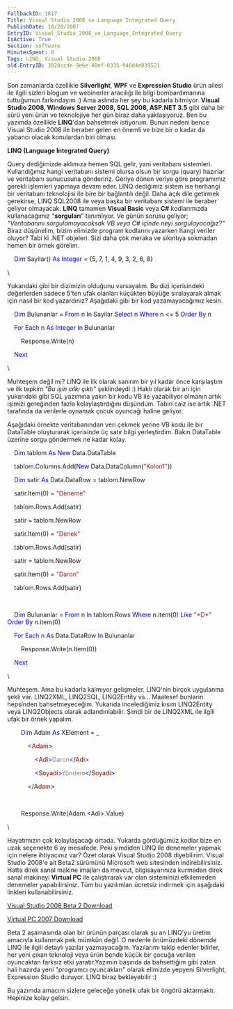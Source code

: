 ```yaml
---
FallbackID: 1817
Title: Visual Studio 2008 ve Language Integrated Query
PublishDate: 10/20/2007
EntryID: Visual_Studio_2008_ve_Language_Integrated_Query
IsActive: True
Section: software
MinutesSpent: 0
Tags: LINQ, Visual Studio 2008
old.EntryID: 3828ccde-9e6e-48ef-8335-948d4e839521
---
```

Son zamanlarda özellikle **Silverlight**, **WPF** ve **Expression
Studio** ürün ailesi ile ilgili sizleri blogum ve webinerler aracılığı
ile bilgi bombardımanına tuttuğumun farkındayım :) Ama aslında her şey
bu kadarla bitmiyor. **Visual Studio 2008, Windows Server 2008, SQL
2008, ASP.NET 3.5** gibi daha bir sürü yeni ürün ve teknolojiye her gün
biraz daha yaklaşıyoruz. Ben bu yazımda özellikle **LINQ**'dan bahsetmek
istiyorum. Bunun nedeni bence Visual Studio 2008 ile beraber gelen en
önemli ve bize bir o kadar da yabancı olacak konulardan biri olması.

**LINQ (Language Integrated Query)**

Query dediğimizde aklımıza hemen SQL gelir, yani veritabanı sistemleri.
Kullandığımız hangi veritabanı sistemi olursa olsun bir sorgu (quary)
hazırlar ve veritabanı sunucusuna göndeririz. Geriye dönen veriye göre
programımız gerekli işlemleri yapmaya devam eder. LINQ dediğimiz sistem
ise herhangi bir veritabanı teknolojisi ile bire bir bağlantılı değil.
Daha açık dile getirmek gerekirse, LINQ SQL2008 ile veya başka bir
veritabanı sistemi ile beraber geliyor olmayacak. **LINQ** tamamen
**Visual Basic** veya **C\#** kodlarımızda kullanacağımız
"**sorguları**" tanımlıyor. Ve günün sorusu geliyor; *"Veritabanını
sorgulamayacaksak VB veya C\# içinde neyi sorgulayacağız?"* Biraz
düşünelim, bizim elimizde program kodlarını yazarken hangi veriler
oluyor? Tabi ki .NET objeleri. Sizi daha çok meraka ve sıkıntıya
sokmadan hemen bir örnek görelim.

    <span style="color: blue;">Dim</span> Sayilar() <span
style="color: blue;">As</span> <span style="color: blue;">Integer</span>
= {5, 7, 1, 4, 9, 3, 2, 6, 8}

\

Yukarıdaki gibi bir dizimizin olduğunu varsayalım. Bu dizi içerisindeki
değerlerden sadece 5'ten ufak olanları küçükten büyüğe sıralayarak almak
için nasıl bir kod yazardınız? Aşağıdaki gibi bir kod yazamayacağımız
kesin.

    <span style="color: blue;">Dim</span> Bulunanlar = <span
style="color: blue;">From</span> n <span style="color: blue;">In</span>
Sayilar <span style="color: blue;">Select</span> n <span
style="color: blue;"> Where</span> n \<= 5 <span
style="color: blue;">Order By</span> n

    <span style="color: blue;">For</span> <span
style="color: blue;">Each</span> n <span style="color: blue;">As</span>
<span style="color: blue;">Integer</span> <span
style="color: blue;">In</span> Bulunanlar

        Response.Write(n)

    <span style="color: blue;">Next</span>

\

Muhteşem değil mi? LINQ ile ilk olarak sanırım bir yıl kadar önce
karşılaştım ve ilk tepkim *"Bu işin cılkı çıktı"* şeklindeydi :) Haklı
olarak bir an için yukarıdaki gibi SQL yazımına yakın bir kodu VB ile
yazabiliyor olmanın artık işimizi gereğinden fazla kolaylaştırdığını
düşündüm. Tabiri caiz ise artık .NET tarafında da verilerle oynamak
çocuk oyuncağı haline geliyor.

Aşağıdaki örnekte veritabanından veri çekmek yerine VB kodu ile bir
DataTable oluşturarak içerisinde üç satır bilgi yerleştirdim. Bakın
DataTable üzerine sorgu göndermek ne kadar kolay.

    <span style="color: blue;">Dim</span> tablom <span
style="color: blue;">As</span> <span style="color: blue;">New</span>
Data.DataTable

    tablom.Columns.Add(<span style="color: blue;">New</span>
Data.DataColumn(<span style="color: #a31515;">"Kolon1"</span>))

    <span style="color: blue;">Dim</span> satir <span
style="color: blue;">As</span> Data.DataRow = tablom.NewRow

    satir.Item(0) = <span style="color: #a31515;">"Deneme"</span>

    tablom.Rows.Add(satir)

    satir = tablom.NewRow

    satir.Item(0) = <span style="color: #a31515;">"Denek"</span>

    tablom.Rows.Add(satir)

    satir = tablom.NewRow

    satir.Item(0) = <span style="color: #a31515;">"Daron"</span>

    tablom.Rows.Add(satir)

 

    <span style="color: blue;">Dim</span> Bulunanlar = <span
style="color: blue;">From</span> n <span style="color: blue;">In</span>
tablom.Rows <span style="color: blue;">Where</span> n.item(0) <span
style="color: blue;">Like</span> <span
style="color: #a31515;">"\*D\*"</span> <span style="color: blue;">Order
By</span> n.item(0)

    <span style="color: blue;">For</span> <span
style="color: blue;">Each</span> n <span style="color: blue;">As</span>
Data.DataRow <span style="color: blue;">In</span> Bulunanlar

        Response.Write(n.Item(0))

    <span style="color: blue;">Next</span>

\

Muhteşem. Ama bu kadarla kalmıyor gelişmeler. LINQ'nin birçok uygulanma
şekli var. LINQ2XML, LINQ2SQL, LINQ2Entity vs... Maalesef bunların
hepsinden bahsetmeyeceğim. Yukarıda incelediğimiz kısım LINQ2Entity veya
LINQ2Objects olarak adlandırılabilir. Şimdi bir de LINQ2XML ile ilgili
ufak bir örnek yapalım.

        <span style="color: blue;">Dim</span> Adam <span
style="color: blue;">As</span> XElement = \_

            <span style="color: blue;">\<</span><span
style="color:maroon;">Adam</span><span style="color: blue;">\></span>

                <span style="color: blue;">\<</span><span
style="color:maroon;">Adi</span><span
style="color: blue;">\></span><span
style="color: gray;">Daron</span><span
style="color: blue;">\<</span>/<span
style="color:maroon;">Adi</span><span style="color: blue;">\></span>

                <span style="color: blue;">\<</span><span
style="color:maroon;">Soyadi</span><span
style="color: blue;">\></span><span
style="color: gray;">Yöndem</span><span
style="color: blue;">\<</span>/<span
style="color:maroon;">Soyadi</span><span style="color: blue;">\></span>

            <span style="color: blue;">\<</span>/<span
style="color:maroon;">Adam</span><span style="color: blue;">\></span>

 

        Response.Write(Adam.<span style="color: blue;">\<</span>Adi<span
style="color: blue;">\></span>.Value)

\

Hayatımızın çok kolaylaşacağı ortada. Yukarda gördüğümüz kodlar bize en
uzak seçenekte 6 ay mesafede. Peki şimdiden LINQ ile denemeler yapmak
için nelere ihtiyacınız var? Özet olarak Visual Studio 2008 diyebilirim.
Visual Studio 2008'e ait Beta2 sürümünü Microsoft web sitesinden
indirebilirsiniz. Hatta direk sanal makine imajları da mevcut,
bilgisayarınıza kurmadan direk sanal makineyi **Virtual PC** ile
çalıştırarak var olan sisteminizi etkilemeden denemeler yapabilirsiniz.
Tüm bu yazılımları ücretsiz indirmek için aşağıdaki linkleri
kullanabilirsiniz.

[Visual Studio 2008 Beta 2
Download](http://www.microsoft.com/downloads/details.aspx?FamilyId=B98A61BA-99B0-40B7-AB6E-5386A2B94217&displaylang=en)

[Virtual PC 2007
Download](http://www.microsoft.com/downloads/details.aspx?FamilyId=04D26402-3199-48A3-AFA2-2DC0B40A73B6&displaylang=en)

Beta 2 aşamasında olan bir ürünün parçası olarak şu an LINQ'yu üretim
amacıyla kullanmak pek mümkün değil. O nedenle önümüzdeki dönemde LINQ
ile ilgili detaylı yazılar yazmayacağım. Yazılarımı takip edenler
bilirler, her yeni çıkan teknoloji veya ürün bende küçük bir çocuğa
verilen oyuncaktan farksız etki yaratır.Yazımın başında da bahsettiğim
gibi zaten hali hazırda yeni "programcı oyuncakları" olarak elimizde
yepyeni Silverlight, Expression Studio duruyor. LINQ biraz bekleyebilir
:) 

Bu yazımda amacım sizlere geleceğe yönelik ufak bir öngörü aktarmaktı.
Hepinize kolay gelsin.



